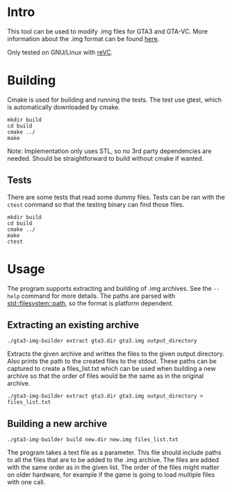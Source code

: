 # Intro
This tool can be used to modify .img files for GTA3 and GTA-VC. More
information about the .img format can be found
[here](https://gtamods.com/wiki/IMG_archive).

Only tested on GNU/Linux with [reVC](https://github.com/halpz/re3).

# Building
Cmake is used for building and running the tests. The test use gtest, which is
automatically downloaded by cmake.

```
mkdir build
cd build
cmake ../
make
```

Note: Implementation only uses STL, so no 3rd party dependencies are needed.
Should be straightforward to build without cmake if wanted.

## Tests
There are some tests that read some dummy files. Tests can be ran with the
`ctest` command so that the testing binary can find those files.

```
mkdir build
cd build
cmake ../
make
ctest
```

# Usage
The program supports extracting and building of .img archives. See the `--help`
command for more details. The paths are parsed with
[std::filesystem::path](https://en.cppreference.com/w/cpp/filesystem/path), so
the format is platform dependent.

## Extracting an existing archive
```
./gta3-img-builder extract gta3.dir gta3.img output_directory
```

Extracts the given archive and writtes the files to the given output directory.
Also prints the path to the created files to the stdout. These paths can be
captured to create a files_list.txt which can be used when building a new
archive so that the order of files would be the same as in the original
archive.

```
./gta3-img-builder extract gta3.dir gta3.img output_directory > files_list.txt
```

## Building a new archive
```
./gta3-img-builder build new.dir new.img files_list.txt
```

The program takes a text file as a parameter. This file should include paths to
all the files that are to be added to the .img archive.  The files are added
with the same order as in the given list. The order of the files might matter
on older hardware, for example if the game is going to load multiple files with
one call.

